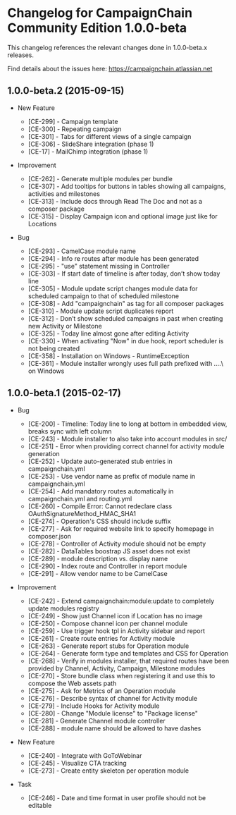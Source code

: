 Changelog for CampaignChain Community Edition 1.0.0-beta
========================================================

This changelog references the relevant changes done in 1.0.0-beta.x releases.

Find details about the issues here: https://campaignchain.atlassian.net

1.0.0-beta.2 (2015-09-15)
-------------------------

* New Feature

    * [CE-299] - Campaign template
    * [CE-300] - Repeating campaign
    * [CE-301] - Tabs for different views of a single campaign
    * [CE-306] - SlideShare integration (phase 1)
    * [CE-17] - MailChimp integration (phase 1)

* Improvement

    * [CE-262] - Generate multiple modules per bundle
    * [CE-307] - Add tooltips for buttons in tables showing all campaigns, activities and milestones
    * [CE-313] - Include docs through Read The Doc and not as a composer package
    * [CE-315] - Display Campaign icon and optional image just like for Locations
 
* Bug

    * [CE-293] - CamelCase module name
    * [CE-294] - Info re routes after module has been generated
    * [CE-295] - "use" statement missing in Controller
    * [CE-303] - If start date of timeline is after today, don’t show today line
    * [CE-305] - Module update script changes module data for scheduled campaign to that of scheduled milestone
    * [CE-308] - Add "campaignchain" as tag for all composer packages
    * [CE-310] - Module update script duplicates report
    * [CE-312] - Don’t show scheduled campaigns in past when creating new Activity or Milestone
    * [CE-325] - Today line almost gone after editing Activity
    * [CE-330] - When activating "Now" in due hook, report scheduler is not being created
    * [CE-358] - Installation on Windows - RuntimeException
    * [CE-361] - Module installer wrongly uses full path prefixed with ..\..\ on Windows


1.0.0-beta.1 (2015-02-17)
-------------------------

* Bug

    * [CE-200] - Timeline: Today line to long at bottom in embedded view, breaks sync with left column
    * [CE-243] - Module installer to also take into account modules in src/
    * [CE-251] - Error when providing correct channel for activity module generation
    * [CE-252] - Update auto-generated stub entries in campaignchain.yml
    * [CE-253] - Use vendor name as prefix of module name in campaignchain.yml
    * [CE-254] - Add mandatory routes automatically in campaignchain.yml and routing.yml
    * [CE-260] - Compile Error: Cannot redeclare class OAuthSignatureMethod_HMAC_SHA1
    * [CE-274] - Operation's CSS should include suffix
    * [CE-277] - Ask for required website link to specify homepage in composer.json
    * [CE-278] - Controller of Activity module should not be empty
    * [CE-282] - DataTables boostrap JS asset does not exist
    * [CE-289] - module description vs. display name
    * [CE-290] - Index route and Controller in report module
    * [CE-291] - Allow vendor name to be CamelCase

* Improvement

    * [CE-242] - Extend campaignchain:module:update to completely update modules registry
    * [CE-249] - Show just Channel icon if Location has no image
    * [CE-250] - Compose channel icon per channel module
    * [CE-259] - Use trigger hook tpl in Activity sidebar and report
    * [CE-261] - Create route entries for Activity module
    * [CE-263] - Generate report stubs for Operation module
    * [CE-264] - Generate form type and templates and CSS for Operation
    * [CE-268] - Verify in modules installer, that required routes have been provided by Channel, Activity, Campaign, Milestone modules
    * [CE-270] - Store bundle class when registering it and use this to compose the Web assets path
    * [CE-275] - Ask for Metrics of an Operation module
    * [CE-276] - Describe syntax of channel for Activity module
    * [CE-279] - Include Hooks for Activity module
    * [CE-280] - Change "Module license" to "Package license"
    * [CE-281] - Generate Channel module controller
    * [CE-288] - module name should be allowed to have dashes

* New Feature

    * [CE-240] - Integrate with GoToWebinar
    * [CE-245] - Visualize CTA tracking
    * [CE-273] - Create entity skeleton per operation module

* Task

    * [CE-246] - Date and time format in user profile should not be editable